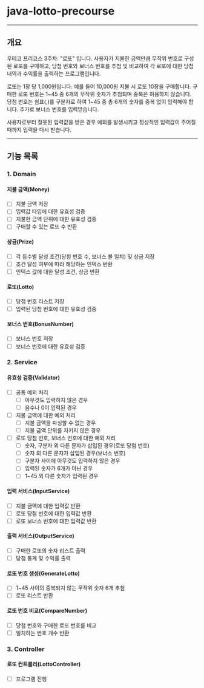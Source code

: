 # java-lotto-precourse

---

## 개요
우테코 프리코스 3주차: "로또" 입니다.
사용자가 지불한 금액만큼 무작위 번호로 구성된 로또를 구매하고, 
당첨 번호와 보너스 번호를 추첨 및 비교하여 각 로또에 대한 당첨 내역과 수익률을 출력하는 프로그램입니다.

로또는 1장 당 1,000원입니다. 예를 들어 10,000원 지불 시 로또 10장을 구매합니다.
구매한 로또 번호는 1~45 중 6개의 무작위 숫자가 추첨되며 중복은 허용하지 않습니다.
당첨 번호는 쉼표(,)를 구분자로 하여 1~45 중 총 6개의 숫자를 중복 없이 입력해야 합니다.
추가로 보너스 번호를 입력받습니다.

사용자로부터 잘못된 입력값을 받은 경우 예외를 발생시키고 정상적인 입력값이 주어질 때까지 입력을 다시 받습니다.

---

## 기능 목록

### 1. Domain
#### 지불 금액(Money)

- [ ] 지불 금액 저장
- [ ] 입력값 타입에 대한 유효성 검증
- [ ] 지불한 금액 단위에 대한 유효성 검증
- [ ] 구매할 수 있는 로또 수 반환

#### 상금(Prize)

- [ ] 각 등수별 달성 조건(당첨 번호 수, 보너스 볼 일치) 및 상금 저장
- [ ] 조건 달성 여부에 따라 해당하는 인덱스 반환
- [ ] 인덱스 값에 대한 달성 조건, 상금 반환

#### 로또(Lotto)

- [ ] 당첨 번호 리스트 저장
- [ ] 입력된 당첨 번호에 대한 유효성 검증

#### 보너스 번호(BonusNumber)

- [ ] 보너스 번호 저장
- [ ] 보너스 번호에 대한 유효성 검증

### 2. Service
#### 유효성 검증(Validator)

- [ ] 공통 예외 처리
  - [ ] 아무것도 입력하지 않은 경우
  - [ ] 음수나 0이 입력된 경우
- [ ] 지불 금액에 대한 예외 처리
  - [ ] 지불 금액을 파싱할 수 없는 경우
  - [ ] 지불 금액 단위를 지키지 않은 경우
- [ ] 로또 당첨 번호, 보너스 번호에 대한 예외 처리
  - [ ] 숫자, 구분자 외 다른 문자가 삽입된 경우(로또 당첨 번호)
  - [ ] 숫자 외 다른 문자가 삽입된 경우(보너스 번호)
  - [ ] 구분자 사이에 아무것도 입력하지 않은 경우
  - [ ] 입력된 숫자가 6개가 아닌 경우
  - [ ] 1~45 외 다른 숫자가 입력된 경우

#### 입력 서비스(InputService)

- [ ] 지불 금액에 대한 입력값 반환
- [ ] 로또 당첨 번호에 대한 입력값 반환
- [ ] 로또 보너스 번호에 대한 입력값 반환

#### 출력 서비스(OutputService)

- [ ] 구매한 로또의 숫자 리스트 출력
- [ ] 당첨 통계 및 수익률 출력

#### 로또 번호 생성(GenerateLotto)

- [ ] 1~45 사이의 중복되지 않는 무작위 숫자 6개 추첨
- [ ] 로또 리스트 반환

#### 로또 번호 비교(CompareNumber)

- [ ] 당첨 번호와 구매한 로또 번호를 비교
- [ ] 일치하는 번호 개수 반환

### 3. Controller
#### 로또 컨트롤러(LottoController)

- [ ] 프로그램 진행